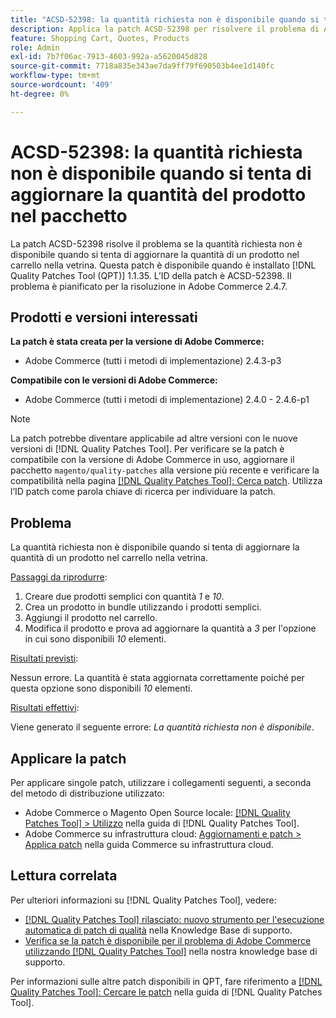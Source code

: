 ```yaml
---
title: "ACSD-52398: la quantità richiesta non è disponibile quando si tenta di aggiornare la quantità del prodotto nel bundle"
description: Applica la patch ACSD-52398 per risolvere il problema di Adobe Commerce per cui la quantità richiesta non è disponibile quando si tenta di aggiornare la quantità di un prodotto nel carrello nella vetrina.
feature: Shopping Cart, Quotes, Products
role: Admin
exl-id: 7b7f06ac-7913-4603-992a-a5620045d828
source-git-commit: 7718a835e343ae7da9ff79f690503b4ee1d140fc
workflow-type: tm+mt
source-wordcount: '409'
ht-degree: 0%

---
```


# ACSD-52398: la quantità richiesta non è disponibile quando si tenta di aggiornare la quantità del prodotto nel pacchetto

La patch ACSD-52398 risolve il problema se la quantità richiesta non è disponibile quando si tenta di aggiornare la quantità di un prodotto nel carrello nella vetrina. Questa patch è disponibile quando è installato [!DNL Quality Patches Tool (QPT)] 1.1.35. L’ID della patch è ACSD-52398. Il problema è pianificato per la risoluzione in Adobe Commerce 2.4.7.

## Prodotti e versioni interessati

**La patch è stata creata per la versione di Adobe Commerce:**

* Adobe Commerce (tutti i metodi di implementazione) 2.4.3-p3

**Compatibile con le versioni di Adobe Commerce:**

* Adobe Commerce (tutti i metodi di implementazione) 2.4.0 - 2.4.6-p1

>[!NOTE]
>
>La patch potrebbe diventare applicabile ad altre versioni con le nuove versioni di [!DNL Quality Patches Tool]. Per verificare se la patch è compatibile con la versione di Adobe Commerce in uso, aggiornare il pacchetto `magento/quality-patches` alla versione più recente e verificare la compatibilità nella pagina [[!DNL Quality Patches Tool]: Cerca patch](https://experienceleague.adobe.com/tools/commerce-quality-patches/index.html). Utilizza l’ID patch come parola chiave di ricerca per individuare la patch.

## Problema

La quantità richiesta non è disponibile quando si tenta di aggiornare la quantità di un prodotto nel carrello nella vetrina.

<u>Passaggi da riprodurre</u>:

1. Creare due prodotti semplici con quantità *1* e *10*.
1. Crea un prodotto in bundle utilizzando i prodotti semplici.
1. Aggiungi il prodotto nel carrello.
1. Modifica il prodotto e prova ad aggiornare la quantità a *3* per l&#39;opzione in cui sono disponibili *10* elementi.

<u>Risultati previsti</u>:

Nessun errore. La quantità è stata aggiornata correttamente poiché per questa opzione sono disponibili *10* elementi.

<u>Risultati effettivi</u>:

Viene generato il seguente errore: *La quantità richiesta non è disponibile*.

## Applicare la patch

Per applicare singole patch, utilizzare i collegamenti seguenti, a seconda del metodo di distribuzione utilizzato:

* Adobe Commerce o Magento Open Source locale: [[!DNL Quality Patches Tool] > Utilizzo](https://experienceleague.adobe.com/docs/commerce-operations/tools/quality-patches-tool/usage.html) nella guida di [!DNL Quality Patches Tool].
* Adobe Commerce su infrastruttura cloud: [Aggiornamenti e patch > Applica patch](https://experienceleague.adobe.com/docs/commerce-cloud-service/user-guide/develop/upgrade/apply-patches.html) nella guida Commerce su infrastruttura cloud.

## Lettura correlata

Per ulteriori informazioni su [!DNL Quality Patches Tool], vedere:

* [[!DNL Quality Patches Tool] rilasciato: nuovo strumento per l&#39;esecuzione automatica di patch di qualità](/help/announcements/adobe-commerce-announcements/magento-quality-patches-released-new-tool-to-self-serve-quality-patches.md) nella Knowledge Base di supporto.
* [Verifica se la patch è disponibile per il problema di Adobe Commerce utilizzando  [!DNL Quality Patches Tool]](/help/support-tools/patches-available-in-qpt-tool/check-patch-for-magento-issue-with-magento-quality-patches.md) nella nostra knowledge base di supporto.

Per informazioni sulle altre patch disponibili in QPT, fare riferimento a [[!DNL Quality Patches Tool]: Cercare le patch](https://experienceleague.adobe.com/tools/commerce-quality-patches/index.html) nella guida di [!DNL Quality Patches Tool].
